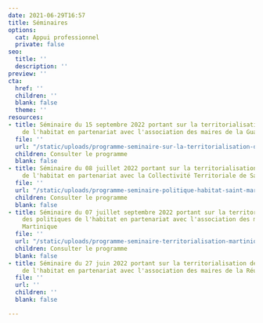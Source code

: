 ```yaml
---
date: 2021-06-29T16:57
title: Séminaires
options:
  cat: Appui professionnel
  private: false
seo:
  title: ''
  description: ''
preview: ''
cta:
  href: ''
  children: ''
  blank: false
  theme: ''
resources:
- title: Séminaire du 15 septembre 2022 portant sur la territorialisation des politiques
    de l'habitat en partenariat avec l'association des maires de la Guadeloupe
  file: ''
  url: "/static/uploads/programme-seminaire-sur-la-territorialisation-des-politiques-de-l-habitat-en-guadeloupe.pdf"
  children: Consulter le programme
  blank: false
- title: Séminaire du 08 juillet 2022 portant sur la territorialisation des politiques
    de l'habitat en partenariat avec la Collectivité Territoriale de Saint-Martin
  file: ''
  url: "/static/uploads/programme-seminaire-politique-habitat-saint-martin.pdf"
  children: Consulter le programme
  blank: false
- title: Séminaire du 07 juillet septembre 2022 portant sur la territorialisation
    des politiques de l'habitat en partenariat avec l'association des maires de la
    Martinique
  file: ''
  url: "/static/uploads/programme-seminaire-territorialisation-martinique-derniere-version.pdf"
  children: Consulter le programme
  blank: false
- title: Séminaire du 27 juin 2022 portant sur la territorialisation des politiques
    de l'habitat en partenariat avec l'association des maires de la Réunion
  file: ''
  url: ''
  children: ''
  blank: false

---
```

